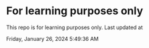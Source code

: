 # For learning purposes only
This repo is for learning purposes only.
Last updated at

Friday, January 26, 2024 5:49:36 AM

